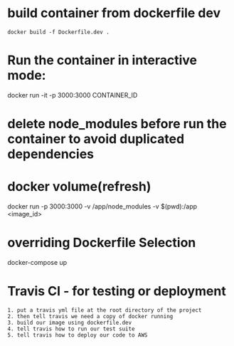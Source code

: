 # build container from dockerfile dev
    docker build -f Dockerfile.dev .



# Run the container in interactive mode:
 docker run -it -p 3000:3000 CONTAINER_ID
 

# delete node_modules before run the container to avoid duplicated dependencies

# docker volume(refresh)
docker run -p 3000:3000 -v /app/node_modules -v $(pwd):/app <image_id>

# overriding Dockerfile Selection
docker-compose up

# Travis CI - for testing or deployment
    1. put a travis yml file at the root directory of the project
    2. then tell travis we need a copy of docker running
    3. build our image using dockerfile.dev
    4. tell travis how to run our test suite
    5. tell travis how to deploy our code to AWS